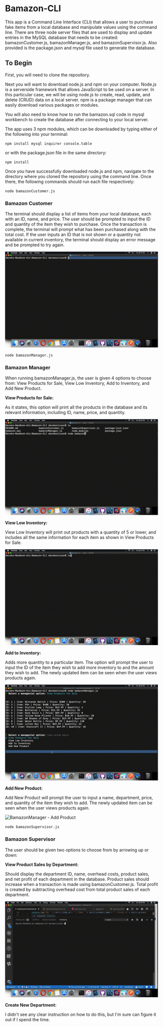 # Bamazon-CLI
This app is a Command Line Interface (CLI) that allows a user to purchase fake items from a local database and manipulate values using the command line. There are three node server files that are used to display and update entries in the MySQL database that needs to be created: bamazonCustomer.js, bamazonManager.js, and bamazonSupervisor.js. Also provided is the package.json and mysql file used to generate the database.  

## To Begin
First, you will need to clone the repository. 

Next you will want to download node.js and npm on your computer.  Node.js is a serverside framework that allows JavaScript to be used on a server.  In this particular case, we will be using node.js to create, read, update, and delete (CRUD) data on a local server.  npm is a package manager that can easily download various packages or modules.  

You will also need to know how to run the bamazon.sql code in mysql workbench to create the database after connecting to your local server.

The app uses 3 npm modules, which can be downloaded by typing either of the following into your terminal:
```
npm install mysql inquirer console.table
```
or with the package.json file in the same directory:
```
npm install
```
Once you have successfully downloaded node.js and npm, navigate to the directory where you cloned the repository using the command line.  Once there, the following commands should run each file respectively:
```
node bamazonCustomer.js
```
### Bamazon Customer
The terminal should display a list of items from your local database, each with an ID, name, and price. The user should be prompted to input the ID and quantity of the item they wish to purchase. Once the transaction is complete, the terminal will prompt what has been purchased along with the total cost. If the user inputs an ID that is not shown or a quantity not available in current inventory, the terminal should display an error message and be prompted to try again.

![BamazonCustomer](/bamznCust.gif)
```
node bamazonManager.js
```
### Bamazon Manager
When running bamazonManager.js, the user is given 4 options to choose from: View Products for Sale, View Low Inventory, Add to Inventory, and Add New Product.

**View Products for Sale:**

As it states, this option will print all the products in the database and its relevant information, including ID, name, price, and quantity.

![BamazonManager View](/bamznManVProd.gif)


**View Low Inventory:**

View Low Inventory will print out products with a quantity of 5 or lower, and includes all the same information for each item as shown in View Products for Sale.

![Bamazon Manager Low](/bamznManVLow.gif)


**Add to Inventory:**

Adds more quantity to a particular item. The option will prompt the user to input the ID of the item they wish to add more inventory to and the amount they wish to add. The newly updated item can be seen when the user views products again.

![BamazonManager - Add Inventory](/bamznManAdd.gif)


**Add New Product:**

Add New Product will prompt the user to input a name, department, price, and quantity of the item they wish to add. The newly updated item can be seen when the user views products again.

![BamazonManager - Add Product](/bamznManAddP.gif)

```
node bamazonSupervisor.js
```
### Bamazon Supervisor
The user should be given two options to choose from by arrowing up or down: 

**View Product Sales by Department:**

Should display the department ID, name, overhead costs, product sales, and net profit of each department in the database.   Product sales should increase when a transaction is made using bamazonCustomer.js.  Total profit is created by subtracting overhead cost from total product sales of each department.

![Bamazon Supervisor View](/bamznSuper.gif)

**Create New Department:**

I didn't see any clear instruction on how to do this, but I'm sure can figure it out if I spend the time.
